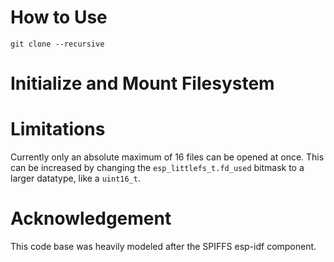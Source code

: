 # How to Use

```
git clone --recursive
```

# Initialize and Mount Filesystem

# Limitations
Currently only an absolute maximum of 16 files can be opened at once. This can be
increased by changing the `esp_littlefs_t.fd_used` bitmask to a larger datatype, 
like a `uint16_t`. 

# Acknowledgement
This code base was heavily modeled after the SPIFFS esp-idf component.

